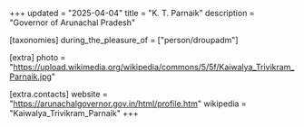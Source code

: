 +++
updated = "2025-04-04"
title = "K. T. Parnaik"
description = "Governor of Arunachal Pradesh"

[taxonomies]
during_the_pleasure_of = ["person/droupadm"]

[extra]
photo = "https://upload.wikimedia.org/wikipedia/commons/5/5f/Kaiwalya_Trivikram_Parnaik.jpg"

[extra.contacts]
website = "https://arunachalgovernor.gov.in/html/profile.htm"
wikipedia = "Kaiwalya_Trivikram_Parnaik"
+++